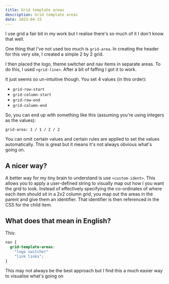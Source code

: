 ```yaml
---
title: Grid template areas
description: Grid template areas
date: 2023-04-15
---
```


I use grid a fair bit in my work but I realise there's so much of it I don't know that well.

One thing that I've not used too much is `grid-area`. In creating the header for this very site, I created a simple 2 by 2 grid.

I then placed the logo, theme switcher and nav items in separate areas. To do this, I used `<grid-line>`. After a bit of faffing I got it to work.


It just seems so un-intuitive though. You set 4 values (in this order):

- `grid-row-start`
- `grid-column-start`
- `grid-row-end`
- `grid-column-end`

So, you can end up with something like this (assuming you're using integers as the values):

`grid-area: 1 / 1 / 2 / 2`

You can omit certain values and certain rules are applied to set the values automatically. This is great but it means it's not always obvious what's going on.

## A nicer way?

A better way for my tiny brain to understand is use `<custom-ident>`. This allows you to apply a user-defined string to visually map out how I you want the grid to look. Instead of effectively specifying the co-ordinates of where each item should sit in a 2x2 column grid, you map out the areas in the parent and give them an identifier. That identifier is then referenced in the CSS for the child item.

## What does that mean in English?

This:

```CSS
nav {
  grid-template-areas:
    "logo switcher"
    "link links";
}
```

This may not always be the best approach but I find this a much easier way to visualise what's going on 

